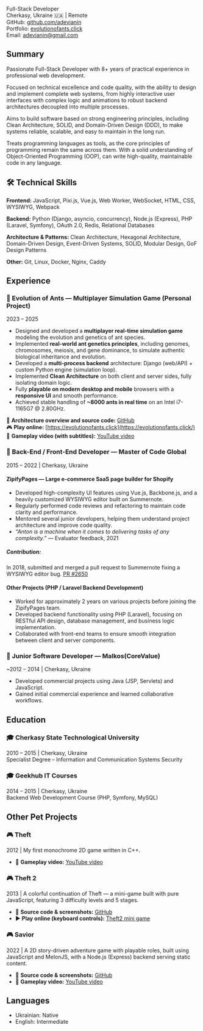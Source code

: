 Full-Stack Developer<br>
Cherkasy, Ukraine 🇺🇦 | Remote<br>
GitHub: [github.com/adevianin](https://github.com/adevianin)<br>
Portfolio: [evolutionofants.click](https://evolutionofants.click/)<br>
Email: adevianin@gmail.com

## Summary

Passionate Full-Stack Developer with 8+ years of practical experience in professional web development.

Focused on technical excellence and code quality, with the ability to design and implement complete web systems, from highly interactive user interfaces with complex logic and animations to robust backend architectures decoupled into multiple processes.

Aims to build software based on strong engineering principles, including Clean Architecture, SOLID, and Domain-Driven Design (DDD), to make systems reliable, scalable, and easy to maintain in the long run.

Treats programming languages as tools, as the core principles of programming remain the same across them. With a solid understanding of Object-Oriented Programming (OOP), can write high-quality, maintainable code in any language.

## 🛠️ Technical Skills

**Frontend:** JavaScript, Pixi.js, Vue.js, Web Worker, WebSocket, HTML, CSS, WYSIWYG, Webpack

**Backend:** Python (Django, asyncio, concurrency), Node.js (Express), PHP (Laravel, Symfony), OAuth 2.0, Redis, Relational Databases

**Architecture & Patterns:** Clean Architecture, Hexagonal Architecture, Domain-Driven Design, Event-Driven Systems, SOLID, Modular Design, GoF Design Patterns

**Other:** Git, Linux, Docker, Nginx, Caddy

## Experience

### 🐜 Evolution of Ants — Multiplayer Simulation Game (Personal Project)
2023 – 2025

* Designed and developed a **multiplayer real-time simulation game** modeling the evolution and genetics of ant species.
* Implemented **real-world ant genetics principles**, including genomes, chromosomes, meiosis, and gene dominance, to simulate authentic biological inheritance and evolution.
* Developed a **multi-process backend** architecture: Django (web/API) + custom Python engine (simulation loop).
* Implemented **Clean Architecture** on both client and server sides, fully isolating domain logic.
* Fully **playable on modern desktop and mobile** browsers with a **responsive UI** and smooth performance.
* Achieved stable handling of **~8000 ants in real time** on an Intel i7-1165G7 @ 2.80GHz.

🔗 **Architecture overview and source code:** [GitHub](https://github.com/adevianin/bugs)<br>
🎮 **Play online:** [https://evolutionofants.click](https://evolutionofants.click/)<br>
🎥 **Gameplay video (with subtitles):** [YouTube video](https://www.youtube.com/watch?v=fMoLUvllM98)

### 🏢 Back-End / Front-End Developer — Master of Code Global
2015 – 2022 | Cherkasy, Ukraine

#### ZipifyPages — Large e-commerce SaaS page builder for Shopify
* Developed high-complexity UI features using Vue.js, Backbone.js, and a heavily customized WYSIWYG editor built on Summernote.
* Regularly performed code reviews and refactoring to maintain code clarity and performance.
* Mentored several junior developers, helping them understand project architecture and improve code quality.
* _“Anton is a machine when it comes to delivering tasks of any complexity.”_ — Evaluator feedback, 2021

##### Contribution:
In 2018, submitted and merged a pull request to Summernote fixing a WYSIWYG editor bug.
[PR #2650](https://github.com/summernote/summernote/pull/2650)

#### Other Projects (PHP / Laravel Backend Development)
* Worked for approximately 2 years on various projects before joining the ZipifyPages team.
* Developed backend functionality using PHP (Laravel), focusing on RESTful API design, database management, and business logic implementation.
* Collaborated with front-end teams to ensure smooth integration between client and server components.

### 🏢 Junior Software Developer — Malkos(CoreValue)
~2012 – 2014 | Cherkasy, Ukraine
* Developed commercial projects using Java (JSP, Servlets) and JavaScript.
* Gained initial commercial experience and learned collaborative workflows.

## Education

### 🎓 Cherkasy State Technological University
2010 – 2015 | Cherkasy, Ukraine<br>
Specialist Degree – Information and Communication Systems Security

### 🎓 Geekhub IT Courses
2014 – 2015 | Cherkasy, Ukraine<br>
Backend Web Development Course (PHP, Symfony, MySQL)

## Other Pet Projects

### 🎮 Theft 
2012 | My first monochrome 2D game written in C++.
* 🎥 **Gameplay video:** [YouTube video](https://youtu.be/2RLgvKG6E_k)

### 🎮 Theft 2 
2013 | A colorful continuation of Theft — a mini-game built with pure JavaScript, featuring 3 difficulty levels and 5 stages.
* 🔗 **Source code & screenshots:** [GitHub](https://github.com/adevianin/theft2)
* ▶️ **Play online (keyboard controls):** [Theft2 mini game](https://evolutionofants.click/theft2_mini_game)

### 🎮 Savior
2022 | A 2D story-driven adventure game with playable roles, built using JavaScript and MelonJS, with a Node.js (Express) backend serving static content.
* 🔗 **Source code & screenshots:** [GitHub](https://github.com/adevianin/savior)
* 🎥 **Gameplay video:**  [YouTube video](https://www.youtube.com/watch?v=6MP2fMf7u70)

## Languages
* Ukrainian: Native
* English: Intermediate
